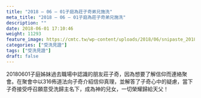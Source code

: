 ```yaml
---
title: "2018 – 06 – 01子庭為莊子奇弟兄施洗"
meta_title: "2018 – 06 – 01子庭為莊子奇弟兄施洗"
description: ""
date: 2018-06-01 17:10:46
weight: 11293
feature_image: https://cmtc.tw/wp-content/uploads/2018/06/snipaste_20180601_211418.png
categories: ["受洗見證"]
tags: ["受洗見證"]
draft: false
---
```


20180601子庭姊妹過去職場中認識的朋友莊子奇，因為想要了解信仰而連絡聚會。在聚會中以316佈道法向子奇介紹信仰真理，並解答了子奇心中的疑慮，當下子奇接受呼召願意受洗歸主名下，成為神的兒女，一切榮耀歸給天父！<br />
<br />
&nbsp;
        